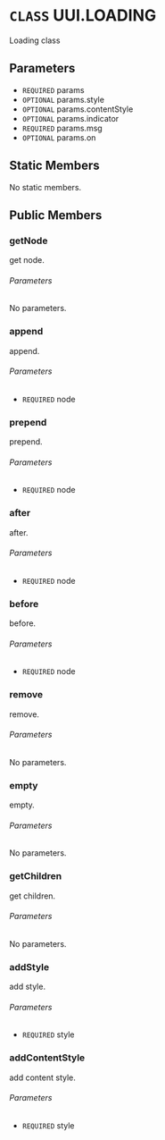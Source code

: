 # `CLASS` UUI.LOADING
Loading class

## Parameters
* `REQUIRED` params 
* `OPTIONAL` params.style 
* `OPTIONAL` params.contentStyle 
* `OPTIONAL` params.indicator 
* `REQUIRED` params.msg 
* `OPTIONAL` params.on 

## Static Members
No static members.

## Public Members

### getNode
get node.
###### Parameters
No parameters.

### append
append.
###### Parameters
* `REQUIRED` node

### prepend
prepend.
###### Parameters
* `REQUIRED` node

### after
after.
###### Parameters
* `REQUIRED` node

### before
before.
###### Parameters
* `REQUIRED` node

### remove
remove.
###### Parameters
No parameters.

### empty
empty.
###### Parameters
No parameters.

### getChildren
get children.
###### Parameters
No parameters.

### addStyle
add style.
###### Parameters
* `REQUIRED` style

### addContentStyle
add content style.
###### Parameters
* `REQUIRED` style
